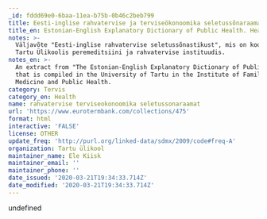 ```yaml
---
_id: fddd69e0-6baa-11ea-b75b-0b46c2beb799
title: Eesti-inglise rahvatervise ja terviseökonoomika seletussõnaraamat.
title_en: Estonian-English Explanatory Dictionary of Public Health. Health Economics
notes: >-
  Väljavõte "Eesti-inglise rahvatervise seletussõnastikust", mis on koostatud
  Tartu Ülikoolis peremeditsiini ja rahvatervise instituudis.
notes_en: >-
  An extract from "The Estonian-English Explanatory Dictionary of Public Health"
  that is compiled in the University of Tartu in the Institute of Family
  Medicine and Public Health.
category: Tervis
category_en: Health
name: rahvatervise terviseokonoomika seletussonaraamat
url: 'https://www.eurotermbank.com/collections/475'
format: html
interactive: 'FALSE'
license: OTHER
update_freq: 'http://purl.org/linked-data/sdmx/2009/code#freq-A'
organization: Tartu ülikool
maintainer_name: Ele Kiisk
maintainer_email: ''
maintainer_phone: ''
date_issued: '2020-03-21T19:34:33.714Z'
date_modified: '2020-03-21T19:34:33.714Z'
---
```

undefined
